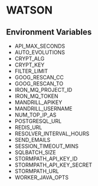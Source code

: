 # WATSON

## Environment Variables
* API_MAX_SECONDS
* AUTO_EVOLUTIONS
* CRYPT_ALG
* CRYPT_KEY
* FILTER_LIMIT
* GOOG_RESCAN_CC
* GOOG_RESCAN_TO
* IRON_MQ_PROJECT_ID
* IRON_MQ_TOKEN
* MANDRILL_APIKEY
* MANDRILL_USERNAME
* NUM_TOP_IP_AS
* POSTGRESQL_URL
* REDIS_URL
* RESOLVER_INTERVAL_HOURS
* SEND_EMAILS
* SESSION_TIMEOUT_MINS
* SQLBATCH_SIZE
* STORMPATH_API_KEY_ID
* STORMPATH_API_KEY_SECRET
* STORMPATH_URL
* WORKER_JAVA_OPTS

